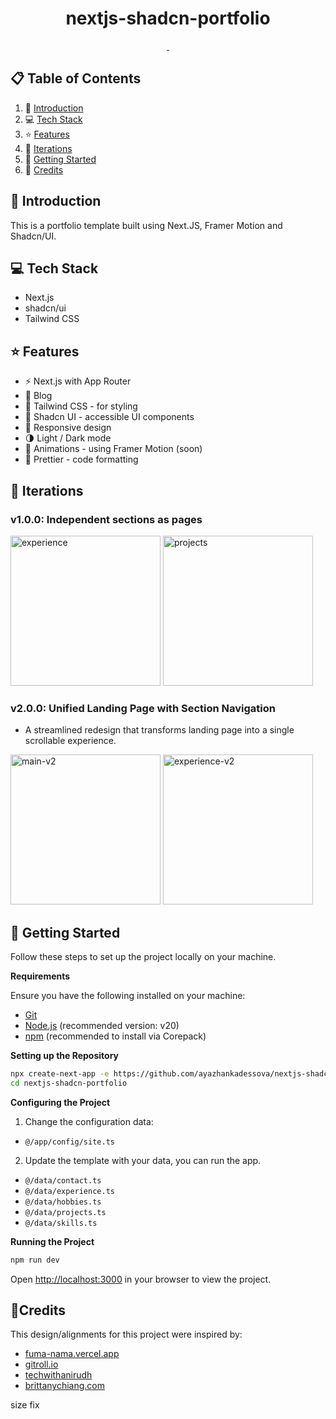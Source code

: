 <!-- <p align="center">
  <img alt="" src="/.github/assets/cover.png" />
</p> -->

<h1 align="center">
  nextjs-shadcn-portfolio
</h1>

<p align="center">
  <a aria-label="Framework" href="https://nextjs.org">
    <img alt="" src="https://img.shields.io/badge/Next.js-000000.svg?style=for-the-badge&logo=Next.js&labelColor=000">
  </a>
  <img alt="" src="https://img.shields.io/github/languages/top/ayazhankadessova/nextjs-shadcn-portfolio?style=for-the-badge&labelColor=000">
</p>

## 📋 Table of Contents

1. 🎯 [Introduction](#introduction)
2. 💻 [Tech Stack](#tech-stack)
3. ⭐ [Features](#features)
4. 🌈 [Iterations](#iterations)
5. 🚀 [Getting Started](#getting-started)
6. 🙏 [Credits](#credits)

## <a name="introduction">🎯 Introduction</a>

This is a portfolio template built using Next.JS, Framer Motion and Shadcn/UI.

## <a name="tech-stack">💻 Tech Stack</a>

- Next.js
- shadcn/ui
- Tailwind CSS

## <a name="features">⭐ Features</a>

- ⚡️ Next.js with App Router
- 📝 Blog
- 🎨 Tailwind CSS - for styling
- 🌈 Shadcn UI - accessible UI components
- 📱 Responsive design
- 🌗 Light / Dark mode
- 🎨 Animations - using Framer Motion (soon)
- 💄 Prettier - code formatting

## <a name="iterations">🌈 Iterations</a>

### v1.0.0: Independent sections as pages
<img width="240" alt="experience" src="https://github.com/user-attachments/assets/94126d27-b0b0-4ccc-96a8-36ec84867001" />
<img width="240" alt="projects" src="https://github.com/user-attachments/assets/e86f78e1-20d1-44e4-bcf0-a88ecceae06d" />

### v2.0.0: Unified Landing Page with Section Navigation

- A streamlined redesign that transforms landing page into a single scrollable experience.
<img width="240" alt="main-v2" src="https://github.com/user-attachments/assets/4d2dabba-6f49-4d39-a325-64bbd07f48e9" />
<img width="240" alt="experience-v2" src="https://github.com/user-attachments/assets/3b837af0-9084-468b-8b68-9ad70fb238c6" />

## <a name="getting-started">🚀 Getting Started</a>

Follow these steps to set up the project locally on your machine.

**Requirements**

Ensure you have the following installed on your machine:

- [Git](https://git-scm.com/)
- [Node.js](https://nodejs.org/en) (recommended version: v20)
- [npm](https://npm.io/) (recommended to install via Corepack)

**Setting up the Repository**

```bash
npx create-next-app -e https://github.com/ayazhankadessova/nextjs-shadcn-portfolio.git
cd nextjs-shadcn-portfolio
```

**Configuring the Project**

1. Change the configuration data:

- `@/app/config/site.ts`

2. Update the template with your data, you can run the app.

- `@/data/contact.ts`
- `@/data/experience.ts`
- `@/data/hobbies.ts`
- `@/data/projects.ts`
- `@/data/skills.ts`

**Running the Project**

```bash
npm run dev
```

Open [http://localhost:3000](http://localhost:3000) in your browser to view the project.

## <a name="credits">🙏Credits</a>

This design/alignments for this project were inspired by:

- [fuma-nama.vercel.app](https://fuma-nama.vercel.app/)
- [gitroll.io](https://gitroll.io)
- [techwithanirudh](https://shadcn-portfoliox.vercel.app)
- [brittanychiang.com](https://brittanychiang.com)


size fix
